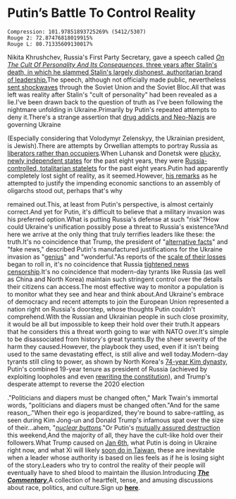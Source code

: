 # Putin’s Battle To Control Reality

```
Compression: 101.97851893725269% (5412/5307)
Rouge 2: 72.87476818019915%
Rouge L: 80.71335609130017%
```

Nikita Khrushchev, Russia's First Party Secretary, gave a speech called [*On The Cult Of Personality And Its Consequences*, three years after Stalin's death, in which he slammed Stalin's largely dishonest, authoritarian brand of leadership.](https://www.ht.lu.se/media/utbildning/dokument/kurser/EUHA14/20121/Nikita_S._Khrushchev__The_Secret_Speech_On_the_Cult_of_Personality_1956.pdf)The speech, although not officially made public, nevertheless [sent shockwaves](https://www.britannica.com/event/Khrushchevs-secret-speech) through the Soviet Union and the Soviet Bloc.All that was left was reality after Stalin's "cult of personality" had been revealed as a lie.I've been drawn back to the question of truth as I've been following the nightmare unfolding in Ukraine.Primarily by Putin's repeated attempts to deny it.There's a strange assertion that [drug addicts and Neo-Nazis](https://youtu.be/dTw3hWa3E8M) are governing Ukraine 

 (Especially considering that Volodymyr Zelenskyy, the Ukrainian president, is Jewish).There are attempts by Orwellian attempts to portray Russia as [liberators rather than occupiers](https://www.theguardian.com/world/2022/feb/25/pure-orwell-how-russian-state-media-spins-ukraine-invasion-as-liberation).When Luhansk and Donetsk were [plucky, newly independent states](https://youtu.be/jUkrigz3L0Q) for the past eight years, they were [Russia-controlled, totalitarian statelets](https://www.aljazeera.com/news/2022/2/22/what-are-donetsk-and-luhansk-ukraines-separatist-statelets) for the past eight years.Putin had apparently completely lost sight of reality, as it seemed.However, [his remarks](https://youtu.be/i8kkeztq70c) as he attempted to justify the impending economic sanctions to an assembly of oligarchs stood out, perhaps that's why 

 remained out.This, at least from Putin's perspective, is almost certainly correct.And yet for Putin, it's difficult to believe that a military invasion was his preferred option.What is putting Russia's defense at such "risk"?How could Ukraine's unification possibly pose a threat to Russia's existence?And here we arrive at the only thing that truly terrifies leaders like these: the truth.It's no coincidence that Trump, the president of "[alternative facts](https://youtu.be/VSrEEDQgFc8)" and "fake news," described Putin's manufactured justifications for the Ukraine invasion as "[genius](https://youtu.be/cRpeJpBYXVs)" and "wonderful."As reports of the [scale of their losses](https://inews.co.uk/news/russia-invasion-ukraine-not-to-plan-casualties-approaching-highs-of-previous-wars-1489943) began to roll in, it's no coincidence that Russia [tightened news censorship](https://www.hrw.org/news/2022/02/28/russia-war-censorship-reaches-new-heights).It's no coincidence that modern-day tyrants like Russia (as well as China and North Korea) maintain such stringent control over the details their citizens can access.The most effective way to monitor a population is to monitor what they see and hear and think about.And Ukraine's embrace of democracy and recent attempts to join the European Union represented a nation right on Russia's doorstep, whose thoughts Putin couldn't comprehend.With the Russian and Ukrainian people in such close proximity, it would be all but impossible to keep their hold over their truth.It appears that he considers this a threat worth going to war with NATO over.It's simple to be disassociated from history's great tyrants.By the sheer severity of the harm they caused.However, the playbook they used, even if it isn't being used to the same devastating effect, is still alive and well today.Modern-day tyrants still cling to power, as shown by North Korea's [74-year Kim dynasty](https://www.spokesman.com/stories/2020/apr/30/history-north-koreas-kim-dynasty/), Putin's combined 19-year tenure as president of Russia (achieved by exploiting loopholes and even [rewriting the constitution](https://www.republicworld.com/world-news/rest-of-the-world-news/explained-russias-putin-signs-law-to-stay-in-power-until-2036-whats-the-change.html)), and Trump's desperate attempt to reverse the 2020 election

."Politicians and diapers must be changed often," Mark Twain's immortal words, "politicians and diapers must be changed often."And for the same reason\_."When their ego is jeopardized, they're bound to sabre-rattling, as seen during Kim Jong-un and Donald Trump's infamous spat over the size of their...ahem, "[*nuclear buttons*](https://www.bbc.co.uk/news/world-asia-42549687)."Or Putin's [mutually assured destruction](https://youtu.be/RJXwLzII278) this weekend,And the majority of all, they have the cult-like hold over their followers.What Trump caused on [Jan 6th](https://en.wikipedia.org/wiki/2021_United_States_Capitol_attack), what Putin is doing in Ukraine right now, and what Xi will likely [soon do in Taiwan](https://www.bbc.co.uk/news/world-asia-china-58854081), these are inevitable when a leader whose authority is based on lies feels as if he is losing sight of the story.Leaders who try to control the reality of their people will eventually have to shed blood to maintain the illusion.Introducing [***The Commentary***](https://steveqj.substack.com/)[.](https://steveqj.substack.com/)A collection of heartfelt, tense, and amusing discussions about race, politics, and culture.Sign up [**here**](https://steveqj.substack.com/).

